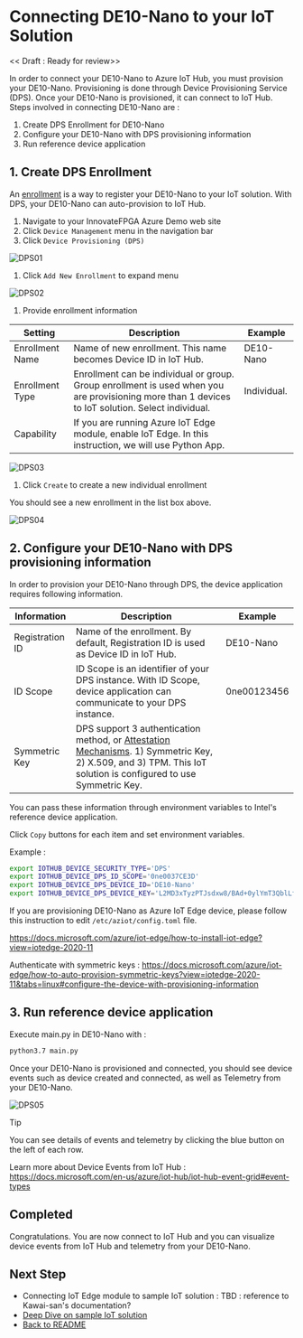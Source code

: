 # Connecting DE10-Nano to your IoT Solution

<< Draft : Ready for review>>

In order to connect your DE10-Nano to Azure IoT Hub, you must provision your DE10-Nano.  Provisioning is done through Device Provisioning Service (DPS).
Once your DE10-Nano is provisioned, it can connect to IoT Hub.  Steps involved in connecting DE10-Nano are :

1. Create DPS Enrollment for DE10-Nano
1. Configure your DE10-Nano with DPS provisioning information
1. Run reference device application

## 1. Create DPS Enrollment

An [enrollment](https://docs.microsoft.com/azure/iot-dps/concepts-service#enrollment) is a way to register your DE10-Nano to your IoT solution.  With DPS, your DE10-Nano can auto-provision to IoT Hub.

1. Navigate to your InnovateFPGA Azure Demo web site
1. Click `Device Management` menu in the navigation bar  
1. Click `Device Provisioning (DPS)`

  ![DPS01](images/DPS-01.png)

1. Click `Add New Enrollment` to expand menu

  ![DPS02](images/DPS-02.png)

1. Provide enrollment information  

  |Setting  |Description  |Example  |
  |---------|---------|---------|
  |Enrollment Name     | Name of new enrollment.  This name becomes Device ID in IoT Hub. | DE10-Nano      |
  |Enrollment Type    | Enrollment can be individual or group.  Group enrollment is used when you are provisioning more than 1 devices to IoT solution.  Select individual.   | Individual.         |
  |Capability     | If you are running Azure IoT Edge module, enable IoT Edge.  In this instruction, we will use Python App.         |         |

  ![DPS03](images/DPS-03.png)

1. Click `Create` to create a new individual enrollment

  You should see a new enrollment in the list box above.

  ![DPS04](images/DPS-04.png)

## 2. Configure your DE10-Nano with DPS provisioning information

In order to provision your DE10-Nano through DPS, the device application requires following information.  

| Information     | Description  | Example     |
|-----------------|--------------|-------------|
| Registration ID | Name of the enrollment.  By default, Registration ID is used as Device ID in IoT Hub. | DE10-Nano   |
| ID Scope        | ID Scope is an identifier of your DPS instance.  With ID Scope, device application can communicate to your DPS instance.  | 0ne00123456 |
| Symmetric Key   | DPS support 3 authentication method, or [Attestation Mechanisms](https://docs.microsoft.com/azure/iot-dps/concepts-service#attestation-mechanism).  1) Symmetric Key, 2) X.509, and 3) TPM.  This IoT solution is configured to use Symmetric Key. |             |

You can pass these information through environment variables to Intel's reference device application.

Click `Copy` buttons for each item and set environment variables.

Example :

```bash
export IOTHUB_DEVICE_SECURITY_TYPE='DPS'
export IOTHUB_DEVICE_DPS_ID_SCOPE='0ne0037CE3D'
export IOTHUB_DEVICE_DPS_DEVICE_ID='DE10-Nano'
export IOTHUB_DEVICE_DPS_DEVICE_KEY='L2MD3xTyzPTJsdxw8/BAd+0ylYmT3QblLfgzlooriLjMN6UcFXQ8KPw/zTACdQhNE/uxWmHFzixcsDhhX5A2KdfdafdQ=='
```

If you are provisioning DE10-Nano as Azure IoT Edge device, please follow this instruction to edit `/etc/aziot/config.toml` file.

<https://docs.microsoft.com/azure/iot-edge/how-to-install-iot-edge?view=iotedge-2020-11>

Authenticate with symmetric keys : <https://docs.microsoft.com/azure/iot-edge/how-to-auto-provision-symmetric-keys?view=iotedge-2020-11&tabs=linux#configure-the-device-with-provisioning-information>

## 3. Run reference device application

Execute main.py in DE10-Nano with :

```bash
python3.7 main.py
```

Once your DE10-Nano is provisioned and connected, you should see device events such as device created and connected, as well as Telemetry from your DE10-Nano.

![DPS05](images/DPS-05.png)

> [!TIP]  
> You can see details of events and telemetry by clicking the blue button on the left of each row.

Learn more about Device Events from IoT Hub : <https://docs.microsoft.com/en-us/azure/iot-hub/iot-hub-event-grid#event-types>

## Completed

Congratulations.  You are now connect to IoT Hub and you can visualize device events from IoT Hub and telemetry from your DE10-Nano.

## Next Step

- Connecting IoT Edge module to sample IoT solution : TBD : reference to Kawai-san's documentation?
- [Deep Dive on sample IoT solution](PaaS-DeepDive.md)
- [Back to README](README.md)
